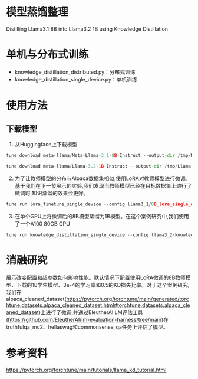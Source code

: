 # 模型蒸馏整理
Distilling Llama3.1 8B into Llama3.2 1B using Knowledge Distillation

# 单机与分布式训练
- knowledge_distillation_distributed.py：分布式训练
- knowledge_distillation_single_device.py：单机训练

# 使用方法
## 下载模型
1. 从Huggingface上下载模型
```python
tune download meta-llama/Meta-Llama-3.1-8B-Instruct --output-dir /tmp/Meta-Llama-3.1-8B-Instruct --ignore-patterns "original/consolidated.00.pth" --hf_token <HF_TOKEN>

tune download meta-llama/Llama-3.2-1B-Instruct --output-dir /tmp/Llama-3.2-1B-Instruct --ignore-patterns "original/consolidated.00.pth" --hf_token <HF_TOKEN>
```
2. 为了让教师模型的分布与Alpaca数据集相似,使用LoRA对教师模型进行微调。基于我们在下一节展示的实验,我们发现当教师模型已经在目标数据集上进行了微调时,知识蒸馏的效果会更好。
```python
tune run lora_finetune_single_device --config llama3_1/8B_lora_single_device
```
3. 在单个GPU上将微调后的8B模型蒸馏为1B模型。在这个案例研究中,我们使用了一个A100 80GB GPU
```python
tune run knowledge_distillation_single_device --config llama3_2/knowledge_distillation_single_device
```

# 消融研究
展示改变配置和超参数如何影响性能。默认情况下配置使用LoRA微调的8B教师模型、下载的1B学生模型、3e-4的学习率和0.5的KD损失比率。对于这个案例研究,我们在alpaca_cleaned_dataset(https://pytorch.org/torchtune/main/generated/torchtune.datasets.alpaca_cleaned_dataset.html#torchtune.datasets.alpaca_cleaned_dataset)上进行了微调,并通过EleutherAI LM评估工具(https://github.com/EleutherAI/lm-evaluation-harness/tree/main)在truthfulqa_mc2、hellaswag和commonsense_qa任务上评估了模型。



# 参考资料
https://pytorch.org/torchtune/main/tutorials/llama_kd_tutorial.html